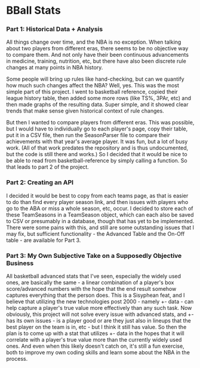 # BBall Stats

### Part 1: Historical Data + Analysis

All things change over time, and the NBA is no exception. When talking about two players from different eras, there seems to be no objective way to compare them. And not only have their been continuous advancements in medicine, training, nutrition, etc, but there have also been discrete rule changes at many points in NBA history.

Some people will bring up rules like hand-checking, but can we quantify how much such changes affect the NBA? Well, yes.
This was the most simple part of this project. I went to basketball reference, copied their league history table, then added some more rows (like TS%, 3PAr, etc) and then made graphs of the resulting data. Super simple, and it showed clear trends that make sense given historical context of rule changes.

But then I wanted to compare players from different eras. This was possible, but I would have to individually go to each player's page, copy their table, put it in a CSV file, then run the SeasonParser file to compare their achievements with that year's average player. It was fun, but a lot of busy work.
(All of that work predates the repository and is thus undocumented, but the code is still there and works.)
So I decided that it would be nice to be able to read from basketball-reference by simply calling a function. So that leads to part 2 of the project.

### Part 2: Creating an API

I decided it would be best to copy from each teams page, as that is easier to do than find every player season link, and then issues with players who go to the ABA or miss a whole season, etc, occur.
I decided to store each of these TeamSeasons in a TeamSeason object, which can each also be saved to CSV or presumably in a database, though that has yet to be implemented.
There were some pains with this, and still are some outstanding issues that I may fix, but sufficient functionality - the Advanced Table and the On-Off table - are available for Part 3.

### Part 3: My Own Subjective Take on a Supposedly Objective Business

All basketball advanced stats that I've seen, especially the widely used ones, are basically the same - a linear combination of a player's box score/advanced numbers with the hope that the end result somehow captures everything that the person does. This is a Sisyphean feat, and I believe that utilizing the new technologies post 2000 - namely +- data - can help capture a player's true value more effectively than any such task.
Now obviously, this project will not solve every issue with advanced stats, and +- has its own issues - is a player good or are they just also in lineups that the best player on the team is in, etc - but I think it still has value. So then the plan is to come up with a stat that utilizes +- data in the hopes that it will correlate with a player's true value more than the currently widely used ones.
And even when this likely doesn't catch on, it's still a fun exercise, both to improve my own coding skills and learn some about the NBA in the process.